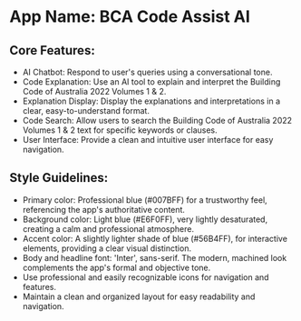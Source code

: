 # **App Name**: BCA Code Assist AI

## Core Features:

- AI Chatbot: Respond to user's queries using a conversational tone.
- Code Explanation: Use an AI tool to explain and interpret the Building Code of Australia 2022 Volumes 1 & 2.
- Explanation Display: Display the explanations and interpretations in a clear, easy-to-understand format.
- Code Search: Allow users to search the Building Code of Australia 2022 Volumes 1 & 2 text for specific keywords or clauses.
- User Interface: Provide a clean and intuitive user interface for easy navigation.

## Style Guidelines:

- Primary color: Professional blue (#007BFF) for a trustworthy feel, referencing the app's authoritative content.
- Background color: Light blue (#E6F0FF), very lightly desaturated, creating a calm and professional atmosphere.
- Accent color: A slightly lighter shade of blue (#56B4FF), for interactive elements, providing a clear visual distinction.
- Body and headline font: 'Inter', sans-serif. The modern, machined look complements the app's formal and objective tone.
- Use professional and easily recognizable icons for navigation and features.
- Maintain a clean and organized layout for easy readability and navigation.